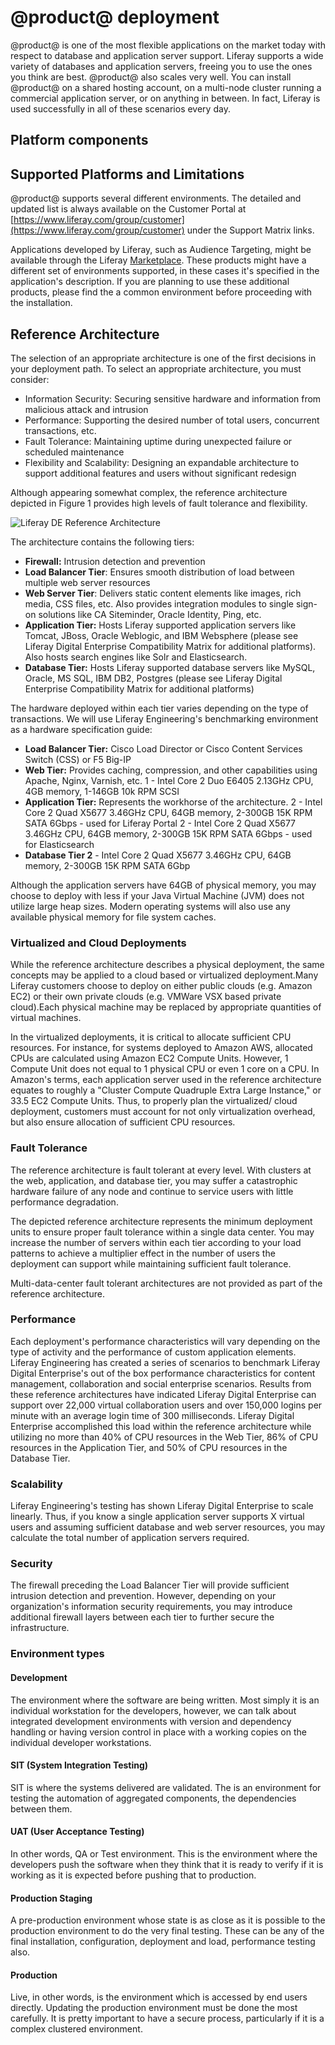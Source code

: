 # @product@ deployment

@product@ is one of the most flexible applications on the market today with
respect to database and application server support. Liferay supports a wide
variety of databases and application servers, freeing you to use the ones you
think are best. @product@ also scales very well. You can install @product@ on a
shared hosting account, on a multi-node cluster running a commercial application
server, or on anything in between. In fact, Liferay is used successfully in all
of these scenarios every day.

## Platform components

## Supported Platforms and Limitations
@product@ supports several different environments. The detailed and updated list is always available on the Customer Portal at
[https://www.liferay.com/group/customer](https://www.liferay.com/group/customer) under the Support Matrix links.

Applications developed by Liferay, such as Audience Targeting, might be available through the Liferay [Marketplace](https://www.liferay.com/marketplace/). These products might have a different set of environments supported, in these cases it's specified in the application's description. If you are planning to use these additional products, please find the a common environment before proceeding with the installation.

## Reference Architecture

The selection of an appropriate architecture is one of the first decisions in your deployment path. To select an appropriate architecture, you must consider:

* Information Security: Securing sensitive hardware and information from malicious attack  and intrusion
* Performance: Supporting the desired number of total users, concurrent transactions, etc.
* Fault Tolerance: Maintaining uptime during unexpected failure or scheduled maintenance
* Flexibility and Scalability: Designing an expandable architecture to support additional features and users without significant redesign

Although appearing somewhat complex, the reference architecture depicted in Figure 1 provides high levels of fault tolerance and flexibility.

![Liferay DE Reference Architecture](../../images-dxp/de-reference-architecture.png)

The architecture contains the following tiers:

* **Firewall:** Intrusion detection and prevention
* **Load Balancer Tier**: Ensures smooth distribution of load between multiple  web server resources
* **Web Server Tier**: Delivers static content elements like images, rich media, CSS files, etc.  Also provides integration modules to single sign-on solutions like CA Siteminder, Oracle Identity, Ping, etc.
* **Application Tier:** Hosts Liferay supported application servers like Tomcat, JBoss, Oracle Weblogic,
 and IBM Websphere (please see Liferay Digital Enterprise Compatibility Matrix for additional platforms).
 Also hosts search engines like Solr and Elasticsearch.
* **Database Tier:** Hosts Liferay supported database servers like MySQL, Oracle, MS SQL, IBM DB2, Postgres (please see Liferay Digital Enterprise Compatibility Matrix for additional platforms)

The hardware deployed within each tier varies depending on the type of transactions. We will use Liferay Engineering's benchmarking environment as a hardware specification guide:

* **Load Balancer Tier:** Cisco Load Director or Cisco Content Services Switch (CSS) or F5 Big-IP
* **Web Tier:** Provides caching, compression, and other capabilities using Apache, Nginx, Varnish, etc. 1 - Intel Core 2 Duo E6405 2.13GHz CPU, 4GB memory, 1-146GB 10k RPM SCSI
* **Application Tier:** Represents the workhorse of the architecture.
2 - Intel Core 2 Quad X5677 3.46GHz CPU, 64GB memory,
2-300GB 15K RPM SATA 6Gbps -  used for Liferay Portal
2 - Intel Core 2 Quad X5677 3.46GHz CPU, 64GB memory, 2-300GB 15K RPM SATA 6Gbps -  used for Elasticsearch
* **Database Tier 2** - Intel Core 2 Quad X5677 3.46GHz CPU, 64GB memory, 2-300GB 15K RPM SATA 6Gbp

Although the application servers have 64GB of physical memory, you may choose to deploy with less if your Java Virtual Machine (JVM) does not utilize large heap sizes. Modern operating systems will also use any available physical memory for file system caches.

### Virtualized and Cloud Deployments

While the reference architecture describes a physical deployment, the same concepts may be applied to a cloud based or virtualized deployment.Many Liferay customers choose to deploy on either public clouds (e.g. Amazon EC2) or their own private clouds (e.g. VMWare VSX based private cloud).Each physical machine may be replaced by appropriate quantities of virtual machines.

In the virtualized deployments, it is critical to allocate sufficient CPU resources. For instance,  for systems deployed to Amazon AWS, allocated CPUs are calculated using Amazon EC2 Compute Units. However, 1 Compute Unit does not equal to 1 physical CPU or even 1 core on a CPU. In Amazon's terms, each application server used in the reference architecture equates to roughly a "Cluster Compute Quadruple Extra Large Instance," or 33.5 EC2 Compute Units. Thus, to properly plan the virtualized/ cloud deployment, customers must account for not only virtualization overhead, but also ensure allocation of sufficient CPU resources.

### Fault Tolerance

The reference architecture is fault tolerant at every level. With clusters at the web, application, and database tier, you may suffer a catastrophic hardware failure of any node and continue to service users with little performance degradation.

The depicted reference architecture represents the minimum deployment units to ensure proper fault tolerance within a single data center. You may increase the number of servers within each tier according to your load patterns to achieve a multiplier effect in the number of users the deployment can support while maintaining sufficient fault tolerance.

Multi-data-center fault tolerant architectures are not provided as part of the reference architecture.

### Performance
Each deployment's performance characteristics will vary depending on the type of activity and the performance of custom application elements. Liferay Engineering has created a series of scenarios to benchmark Liferay Digital Enterprise's out of the box performance characteristics for content management, collaboration and social enterprise scenarios. Results from these reference architectures have indicated Liferay Digital Enterprise can support over 22,000 virtual collaboration users and over 150,000 logins per minute with an average login time of 300 milliseconds. Liferay Digital Enterprise accomplished this load within the reference architecture while utilizing no more than 40% of CPU resources in the Web Tier, 86% of CPU resources in the Application Tier, and 50% of CPU resources in the Database Tier.

### Scalability

Liferay Engineering's testing has shown Liferay Digital Enterprise to scale linearly. Thus, if you  know a single application server supports X virtual users and assuming sufficient database and web server resources, you may calculate the total number of application servers required.

### Security

The firewall preceding the Load Balancer Tier will provide sufficient intrusion detection and prevention. However, depending on your organization's information security requirements, you may introduce additional firewall layers between each tier to further secure the infrastructure.

### Environment types

#### Development

The environment where the software are being written. Most simply it is an
individual workstation for the developers, however, we can talk about
integrated development environments with version and dependency handling or
having version control in place with a working copies on the individual
developer workstations.

#### SIT (System Integration Testing)

SIT is where the systems delivered are validated. The is an environment for
testing the automation of aggregated components, the dependencies between them.

#### UAT (User Acceptance Testing)

In other words, QA or Test environment. This is the environment where the
developers push the software when they think that it is ready to verify if it
is working as it is expected before pushing that to production.

#### Production Staging

A pre-production environment whose state is as close as it is possible to the
production environment to do the very final testing. These can be any of the
final installation, configuration, deployment and load, performance testing also.

#### Production

Live, in other words, is the environment which is accessed by end users directly.
Updating the production environment must be done the most carefully. It is pretty
important to have a secure process, particularly if it is a complex clustered
environment.
